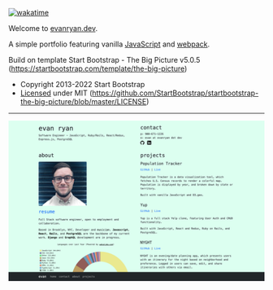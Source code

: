 <!--- waka project badge: --->

<a href="https://wakatime.com/badge/user/0dd08ff7-b57e-4827-bdfc-279693df8d92/project/b9095b9e-8e97-4587-b340-1742e2821f51"><img src="https://wakatime.com/badge/user/0dd08ff7-b57e-4827-bdfc-279693df8d92/project/b9095b9e-8e97-4587-b340-1742e2821f51.svg" alt="wakatime"></a>

Welcome to [evanryan.dev](https://evanryan.dev).

A simple portfolio featuring vanilla [JavaScript](https://developer.mozilla.org/en-US/docs/Web/JavaScript) and [webpack](https://webpack.js.org/concepts).

Build on template Start Bootstrap - The Big Picture v5.0.5 (https://startbootstrap.com/template/the-big-picture)

- Copyright 2013-2022 Start Bootstrap
- [Licensed](assets/MIT_LICENSE) under MIT (https://github.com/StartBootstrap/startbootstrap-the-big-picture/blob/master/LICENSE)

<!-- &nbsp; -->

---

![preview](./assets/erd-preview.png)

<!--- waka repo badge:
<a href="https://wakatime.com/badge/github/evanhundred/evanryan.dev"><img src="https://wakatime.com/badge/github/evanhundred/evanryan.dev.svg" alt="wakatime"></a>
--->
